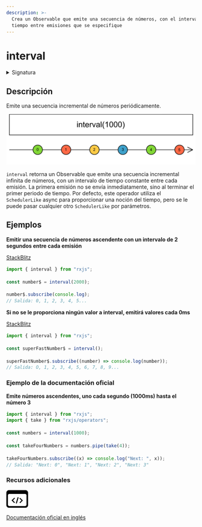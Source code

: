 ```yaml
---
description: >-
  Crea un Observable que emite una secuencia de números, con el intervalo de
  tiempo entre emisiones que se especifique
---
```


# interval

<details>

<summary>Signatura</summary>

#### Firma

`interval(period: number = 0, scheduler: SchedulerLike = async): Observable<number>`

#### Parámetros

#### Retorna

`Observable<number>`: Un Observable que emite una secuencia incremental de números, emitiendo un valor en cada intervalo de tiempo.

</details>

## Descripción

Emite una secuencia incremental de números periódicamente.

![Diagrama de canicas de interval](assets/images/marble-diagrams/creation/interval.png)

`interval` retorna un Observable que emite una secuencia incremental infinita de números, con un intervalo de tiempo constante entre cada emisión. La primera emisión no se envía inmediatamente, sino al terminar el primer periodo de tiempo. Por defecto, este operador utiliza el `SchedulerLike` async para proporcionar una noción del tiempo, pero se le puede pasar cualquier otro `SchedulerLike` por parámetros.

## Ejemplos

**Emitir una secuencia de números ascendente con un intervalo de 2 segundos entre cada emisión**

[StackBlitz](https://stackblitz.com/edit/docu-rxjs-interval?file=index.ts)

```javascript
import { interval } from "rxjs";

const number$ = interval(2000);

number$.subscribe(console.log);
// Salida: 0, 1, 2, 3, 4, 5...
```

**Si no se le proporciona ningún valor a interval, emitirá valores cada 0ms**

[StackBlitz](https://stackblitz.com/edit/docu-rxjs-interval-2?file=index.ts)

```javascript
import { interval } from "rxjs";

const superFastNumber$ = interval();

superFastNumber$.subscribe((number) => console.log(number));
// Salida: O, 1, 2, 3, 4, 5, 6, 7, 8, 9...
```

### Ejemplo de la documentación oficial

**Emite números ascendentes, uno cada segundo (1000ms) hasta el número 3**

```javascript
import { interval } from "rxjs";
import { take } from "rxjs/operators";

const numbers = interval(1000);

const takeFourNumbers = numbers.pipe(take(4));

takeFourNumbers.subscribe((x) => console.log("Next: ", x));
// Salida: "Next: 0", "Next: 1", "Next: 2", "Next: 3"
```

### Recursos adicionales

[![Source code](assets/icons/source-code.png)](https://github.com/ReactiveX/rxjs/blob/master/src/internal/observable/interval.ts)

[Documentación oficial en inglés](https://rxjs.dev/api/index/function/interval)
